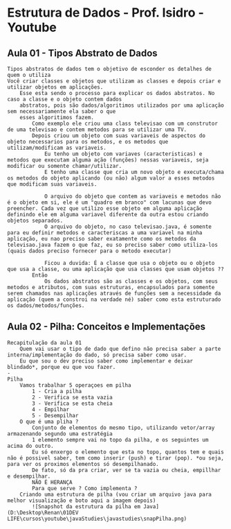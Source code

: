 # Estrutura de Dados - Prof. Isidro - Youtube

## Aula 01 - Tipos Abstrato de Dados 
    Tipos abstratos de dados tem o objetivo de esconder os detalhes de quem o utiliza
    Você criar classes e objetos que utilizam as classes e depois criar e utilizar objetos em aplicações.
        Esse esta sendo o processo para explicar os dados abstratos. No caso a classe e o objeto contem dados
        abstratos, pois são dados/algoritimos utilizados por uma aplicação sem necessariamente ela saber o que 
        esses algoritimos fazem. 
            Como exemplo ele criou uma class televisao com um construtor de uma televisao e contem metodos para se utilizar uma TV.
            Depois criou um objeto com suas variaveis de aspectos do objeto necessarios para os metodos, e os metodos que utilizam/modificam as variaveis. 
                Eu tenho um objeto com variaves (caracteristicas) e metodos que executam alguma ação (funções) nessas variaveis, seja modificar ou somente chamar/utilizar.
                E tenho uma classe que cria um novo objeto e executa/chama os metodos do objeto aplicando (ou não) algum valor a esses metodos que modificam suas variaveis.

                O arquivo do objeto que contem as variaveis e metodos não é o objeto em si, ele é um "quadro em branco" com lacunas que devo preencher. Cada vez que utilizo esse objeto em alguma aplicação definindo ele em alguma variavel diferente da outra estou criando objetos separados. 
                O arquivo do objeto, no caso televisao.java, é somente para eu definir metodos e caracteriscas a uma variavel na minha aplicação, eu nao preciso saber exatamente como os metodos da televisao.java fazem o que faz, eu so preciso saber como utiliza-los (quais dados preciso fornecer para o metodo executar)

                Ficou a duvida: É a classe que usa o objeto ou o objeto que usa a classe, ou uma aplicação que usa classes que usam objetos ?? 
            Então
                Os dados abstratos são as classes e os objetos, com seus metodos e atributos, com suas estruturas, encapsulados para somente serem chamados nas aplicações através de funções sem a necessidade da aplicação (quem a constroi na verdade né) saber como esta estruturado os dados/metodos/funções. 

## Aula 02 - Pilha: Conceitos e Implementações
    Recapitulação da aula 01
        Quem vai usar o tipo de dado que defino não precisa saber a parte interna/implementação do dado, só precisa saber como usar.
        Eu que sou o dev preciso saber como implementar e deixar blindado*, porque eu que vou fazer.
    -
    Pilha
        Vamos trabalhar 5 operaçoes em pilha
            1 - Cria a pilha
            2 - Verifica se esta vazia
            3 - Verifica se esta cheia
            4 - Empilhar
            5 - Desempilhar
        O que é uma pliha ?
            Conjunto de elementos do mesmo tipo, utilizando vetor/array armazenando segundo uma estratégia
            1 elemento sempre vai no topo da pilha, e os seguintes um acima do outro. 
            Eu só enxergo o elemento que esta no topo, quantos tem e quais não é possivel saber, tem como inserir (push) e tirar (pop). *ou seja, para ver os proximos elementos só desempilhanado. 
            De fato, só da pra criar, ver se ta vazia ou cheia, empillhar e desempilhar.
            NÃO É HERANÇA
            Para que serve ? Como implementa ? 
        Criando uma estrutura de pilha (vou criar um arquivo java para melhor visualização e boto aqui a imagem depois)
            ![Snapshot da estrutura da pilha em Java](D:\Desktop\Renan\01DEV LIFE\cursos\youtube\javaStudies\javastudies\snapPilha.png)

